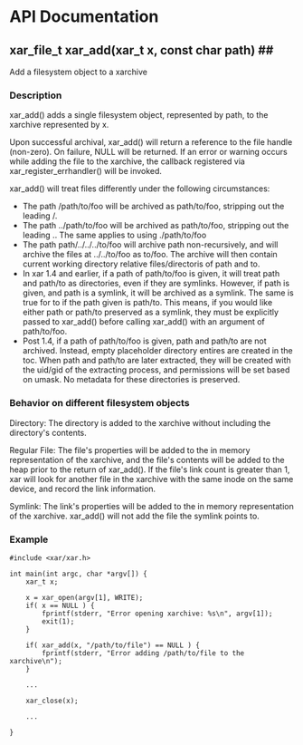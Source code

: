 # API Documentation #

## xar\_file\_t xar\_add(xar\_t x, const char **path) ##**

Add a filesystem object to a xarchive

### Description ###

xar\_add() adds a single filesystem object, represented by path, to the xarchive represented by x.

Upon successful archival, xar\_add() will return a reference to the file handle (non-zero). On failure, NULL will be returned. If an error or warning occurs while adding the file to the xarchive, the callback registered via xar\_register\_errhandler() will be invoked.

xar\_add() will treat files differently under the following circumstances:

  * The path /path/to/foo will be archived as path/to/foo, stripping out the leading /.
  * The path ../path/to/foo will be archived as path/to/foo, stripping out the leading .. The same applies to using ./path/to/foo
  * The path path/../../../to/foo will archive path non-recursively, and will archive the files at ../../to/foo as to/foo. The archive will then contain current working directory relative files/directoris of path and to.
  * In xar 1.4 and earlier, if a path of path/to/foo is given, it will treat path and path/to as directories, even if they are symlinks. However, if path is given, and path is a symlink, it will be archived as a symlink. The same is true for to if the path given is path/to. This means, if you would like either path or path/to preserved as a symlink, they must be explicitly passed to xar\_add() before calling xar\_add() with an argument of path/to/foo.
  * Post 1.4,  if a path of path/to/foo is given, path and path/to are not archived.  Instead, empty placeholder directory entires are created in the toc.  When path and path/to are later extracted, they will be created with the uid/gid of the extracting process, and permissions will be set based on umask.  No metadata for these directories is preserved.

### Behavior on different filesystem objects ###

Directory: The directory is added to the xarchive without including the directory's contents.

Regular File: The file's properties will be added to the in memory representation of the xarchive, and the file's contents will be added to the heap prior to the return of xar\_add(). If the file's link count is greater than 1, xar will look for another file in the xarchive with the same inode on the same device, and record the link information.

Symlink: The link's properties will be added to the in memory representation of the xarchive. xar\_add() will not add the file the symlink points to.

### Example ###
```
#include <xar/xar.h>

int main(int argc, char *argv[]) {
	xar_t x;

	x = xar_open(argv[1], WRITE);
	if( x == NULL ) {
		fprintf(stderr, "Error opening xarchive: %s\n", argv[1]);
		exit(1);
	}

	if( xar_add(x, "/path/to/file") == NULL ) {
		fprintf(stderr, "Error adding /path/to/file to the xarchive\n");
	}

	...

	xar_close(x);
	
	...

}
```